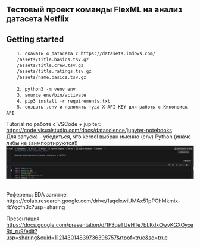 ## Тестовый проект команды FlexML на анализ датасета Netflix


## Getting started
```
    1. скачать 4 датасета с https://datasets.imdbws.com/
    /assets/title.basics.tsv.gz
    /assets/title.crew.tsv.gz
    /assets/title.ratings.tsv.gz
    /assets/name.basics.tsv.gz

    2. python3 -m venv env
    3. source env/bin/activate
    4. pip3 install -r requirements.txt
    5. создать .env и положить туда X-API-KEY для работы с Кинопоиск API
```

Tutorial по работе с VSCode + jupiter: https://code.visualstudio.com/docs/datascience/jupyter-notebooks <br>
Для запуска - убедиться, что kernel выбран именно (env) Python (иначе либы не заимпортируются!)
![alt text](assets/screen_python_kernel.png)

<br>
Референс: EDA занятие: https://colab.research.google.com/drive/1aqelxwiUMAx51pPChMkmix-rbYqcfn3c?usp=sharing <br>


Презентация<br>
https://docs.google.com/presentation/d/1F3qeTUeHTe7bLKdxOwyKGXOyxeRd_ru9/edit?usp=sharing&ouid=112143014839736398757&rtpof=true&sd=true
